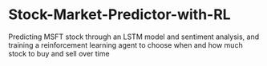 # Stock-Market-Predictor-with-RL
Predicting MSFT stock through an LSTM model and sentiment analysis, and training a reinforcement learning agent to choose when and how much stock to buy and sell over time

